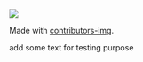 <a href="https://github.com/crrakib5/ecommerce-team-project/graphs/contributors">
  <img src="https://contrib.rocks/image?repo=crrakib5/ecommerce-team-project" />
</a>

Made with [contributors-img](https://contrib.rocks).



add some text for testing purpose
